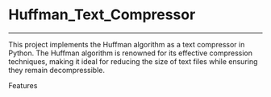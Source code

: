 # Huffman_Text_Compressor
--------------------------------------------------------------------------------------------------------------------------------------------------------------------------------------------------------------------
This project implements the Huffman algorithm as a text compressor in Python. The Huffman algorithm is renowned for its effective compression techniques, making it ideal for reducing the size of text files while ensuring they remain decompressible.

Features
